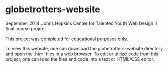 # globetrotters-website
September 2014 Johns Hopkins Center for Talented Youth Web Design II final course project.

This project was completed for educational purposes only.

To view this website, one can download the globetrotters-website directory and open the .html files in a web browser.
To edit or utilize code from this project, one can load the files and code into a text or HTML/CSS editor.
